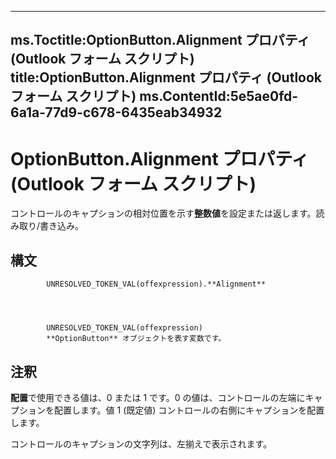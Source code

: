 

---
ms.Toctitle:OptionButton.Alignment プロパティ (Outlook フォーム スクリプト)
title:OptionButton.Alignment プロパティ (Outlook フォーム スクリプト)
ms.ContentId:5e5ae0fd-6a1a-77d9-c678-6435eab34932
---
# OptionButton.Alignment プロパティ (Outlook フォーム スクリプト)




コントロールのキャプションの相対位置を示す**整数値**を設定または返します。読み取り/書き込み。

## 構文

            UNRESOLVED_TOKEN_VAL(offexpression).**Alignment**




            UNRESOLVED_TOKEN_VAL(offexpression)
            **OptionButton** オブジェクトを表す変数です。



## 注釈
**配置**で使用できる値は、0 または 1 です。0 の値は、コントロールの左端にキャプションを配置します。値 1 (既定値) コントロールの右側にキャプションを配置します。



コントロールのキャプションの文字列は、左揃えで表示されます。




